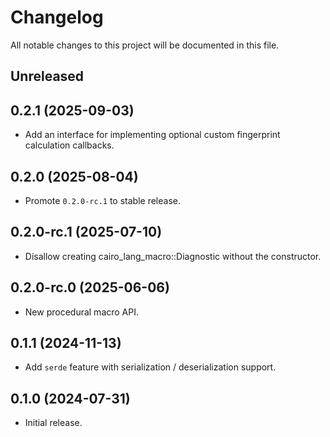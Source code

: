 # Changelog

All notable changes to this project will be documented in this file.

## Unreleased

## 0.2.1 (2025-09-03)
- Add an interface for implementing optional custom fingerprint calculation callbacks.

## 0.2.0 (2025-08-04)
- Promote `0.2.0-rc.1` to stable release.

## 0.2.0-rc.1 (2025-07-10)
- Disallow creating cairo_lang_macro::Diagnostic without the constructor.

## 0.2.0-rc.0 (2025-06-06)
- New procedural macro API.

## 0.1.1 (2024-11-13)

- Add `serde` feature with serialization / deserialization support.

## 0.1.0 (2024-07-31)

- Initial release.
